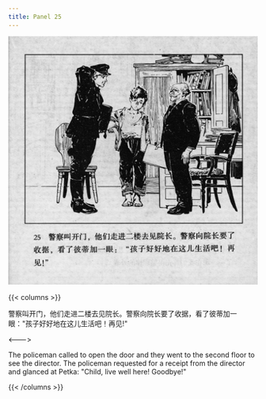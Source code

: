 ```yaml
---
title: Panel 25
---
```


![biao page](./../../images/biao/seifert0726_biao_0029_025.jpg)

{{< columns >}}

警察叫开门，他们走进二楼去见院长。警察向院长要了收据，看了彼蒂加一眼："孩子好好地在这儿生活吧！再见!"

<--->

The policeman called to open the door and they went to the second floor to see the director. The policeman requested for a receipt from the director and glanced at Petka: "Child, live well here! Goodbye!"

{{< /columns >}}